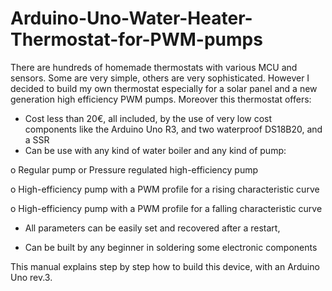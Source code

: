 # Arduino-Uno-Water-Heater-Thermostat-for-PWM-pumps
There are hundreds of homemade thermostats with various MCU and sensors. Some are very simple, others are very sophisticated. However I decided to build my own thermostat especially for a solar panel and a new generation high efficiency PWM pumps. Moreover this thermostat offers:
-	Cost less than 20€, all included, by the use of very low cost components like the Arduino Uno R3, and two waterproof DS18B20, and a SSR
-	Can be use with any kind of water boiler and any kind of pump:

o	Regular pump or Pressure regulated high-efficiency pump

o	High-efficiency pump with a PWM profile for a rising characteristic curve

o	High-efficiency pump with a PWM profile for a falling characteristic curve

-	All parameters can be easily set and recovered after a restart,

-	Can be built by any beginner in soldering some electronic components

This manual explains step by step how to build this device, with an Arduino Uno rev.3.
